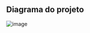 ## Diagrama do projeto
![image](https://github.com/user-attachments/assets/21c57c7d-3466-46fb-b439-494600cdf451)

